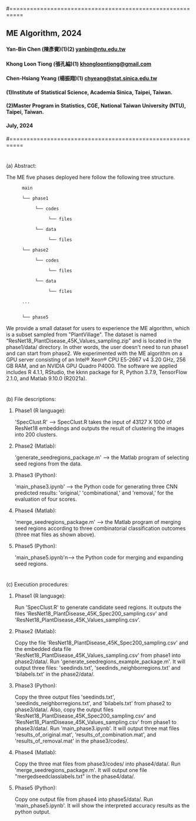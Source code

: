 #==========================================================
## ME Algorithm, 2024
#### Yan-Bin Chen (陳彥賓)(1)(2) yanbin@ntu.edu.tw <br>
#### Khong Loon Tiong (張孔綸)(1) khongloontiong@gmail.com <br>
#### Chen-Hsiang Yeang (楊振翔)(1) chyeang@stat.sinica.edu.tw
#### (1)Institute of Statistical Science, Academia Sinica, Taipei, Taiwan.
#### (2)Master Program in Statistics, CGE, National Taiwan University (NTU), Taipei, Taiwan.
#### July, 2024
#==========================================================
#
(a) Abstract:

The ME five phases deployed here follow the following tree structure.

          main
          
          └── phase1
          
               └── codes

                    └── files
               
               └── data

                    └── files
              
          └── phase2
          
               └── codes

                    └── files
               
               └── data

                    └── files
          
          ...
          
          
          └── phase5

We provide a small dataset for users to experience the ME algorithm, which is a subset sampled from "PlantVillage". The dataset is named "ResNet18_PlantDisease_45K_Values_sampling.zip" and is located in the phase1/data/ directory. In other words, the user doesn't need to run phase1 and can start from phase2. We experimented with the ME algorithm on a GPU server consisting of an Intel® Xeon® CPU E5-2667 v4 3.20 GHz, 256 GB RAM, and an NVIDIA GPU Quadro P4000. The software we applied includes R 4.1.1, RStudio, the kknn package for R, Python 3.7.9, TensorFlow 2.1.0, and Matlab 9.10.0 (R2021a).

#
(b) File descriptions:

1. Phase1 (R language):
  
   'SpecClust.R' --> SpecClust.R takes the input of 43127 X 1000 of ResNet18 embeddings and outputs the result of clustering the images into 200 clusters.

2. Phase2 (Matlab):
  
   'generate_seedregions_package.m' --> the Matlab program of selecting seed regions from the data.

3. Phase3 (Python):
  
   'main_phase3.ipynb' --> the Python code for generating three CNN predicted results: 'original,' 'combinational,' and 'removal,' for the evaluation of four scores.

4. Phase4 (Matlab):
  
   'merge_seedregions_package.m' --> the Matlab program of merging seed regions according to three combinatorial classification outcomes (three mat files as shown above).

5. Phase5 (Python):
  
   'main_phase5.ipynb'n--> the Python code for merging and expanding seed regions.


#
(c) Execution procedures:

1. Phase1 (R language):
   
   Run 'SpecClust.R' to generate candidate seed regions. It outputs the files 'ResNet18_PlantDisease_45K_Spec200_sampling.csv' and 'ResNet18_PlantDisease_45K_Values_sampling.csv'.

2. Phase2 (Matlab):
   
   Copy the file 'ResNet18_PlantDisease_45K_Spec200_sampling.csv' and the embedded data file 'ResNet18_PlantDisease_45K_Values_sampling.csv' from phase1 into phase2/data/. Run 'generate_seedregions_example_package.m'. It will output three files: 'seedinds.txt', 'seedinds_neighborregions.txt' and 'bilabels.txt' in the phase2/data/.

3. Phase3 (Python):
   
   Copy the three output files 'seedinds.txt', 'seedinds_neighborregions.txt', and 'bilabels.txt' from phase2 to phase3/data/. Also, copy the output files 'ResNet18_PlantDisease_45K_Spec200_sampling.csv' and 'ResNet18_PlantDisease_45K_Values_sampling.csv' from phase1 to phase3/data/. Run 'main_phase3.ipynb'. It will output three mat files 'results_of_original.mat', 'results_of_combination.mat', and 'results_of_removal.mat' in the phase3/codes/.

4. Phase4 (Matlab):

   Copy the three mat files from phase3/codes/ into phase4/data/. Run 'merge_seedregions_package.m'. It will output one file "mergedseedclasslabels.txt" in the phase4/data/.

5. Phase5 (Python):
    
   Copy one output file from phase4 into phase5/data/. Run 'main_phase5.ipynb'. It will show the interpreted accuracy results as the python output.

